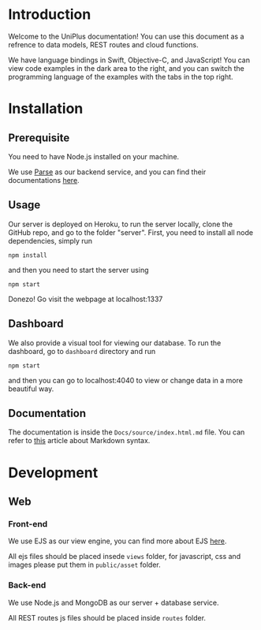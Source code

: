 # Introduction

Welcome to the UniPlus documentation! You can use this document as a refrence to data models, REST routes and cloud functions. 

We have language bindings in Swift, Objective-C, and JavaScript! You can view code examples in the dark area to the right, and you can switch the programming language of the examples with the tabs in the top right.


# Installation

## Prerequisite

You need to have Node.js installed on your machine. 

We use [Parse](http://parseplatform.org) as our backend service, and you can find their documentations [here](http://docs.parseplatform.org).

## Usage

Our server is deployed on Heroku, to run the server locally, clone the GitHub repo, and go to the folder "server". First, you need to install all node dependencies, simply run

`npm install` 

and then you need to start the server using 

`npm start` 

Donezo! Go visit the webpage at localhost:1337

## Dashboard

We also provide a visual tool for viewing our database. To run the dashboard, go to `dashboard` directory and run

`npm start`

and then you can go to localhost:4040 to view or change data in a more beautiful way.

## Documentation

The documentation is inside the `Docs/source/index.html.md` file. You can refer to [this](https://github.com/lord/slate/wiki/Markdown-Syntax) article about Markdown syntax.

# Development

## Web

### Front-end

We use EJS as our view engine, you can find more about EJS [here](http://ejs.co). 

All ejs files should be placed insede `views` folder, for javascript, css and images please put them in `public/asset` folder.

### Back-end

We use Node.js and MongoDB as our server + database service. 

All REST routes js files should be placed inside `routes` folder.
